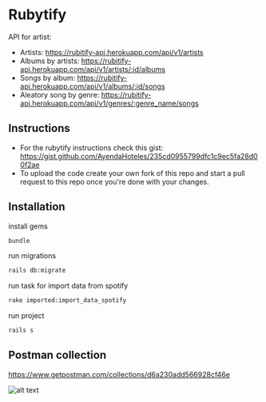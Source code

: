 # Rubytify
  API for artist:
  - Artists:
  https://rubitify-api.herokuapp.com/api/v1/artists
  - Albums by artists:
  https://rubitify-api.herokuapp.com/api/v1/artists/:id/albums
  - Songs by album:
  https://rubitify-api.herokuapp.com/api/v1/albums/:id/songs
  - Aleatory song by genre:
  https://rubitify-api.herokuapp.com/api/v1/genres/:genre_name/songs

## Instructions

- For the rubytify instructions check this gist: https://gist.github.com/AyendaHoteles/235cd0955799dfc1c9ec5fa28d00f2ae 
- To upload the code create your own fork of this repo and start a pull request to this repo once you're done with your changes.

## Installation
  install gems
```bash
bundle
```
  run migrations
```bash
rails db:migrate
```

  run task for import data from spotify 
```bash
rake imported:import_data_spotify
```
  run project 
```bash
rails s
```
## Postman collection
  https://www.getpostman.com/collections/d6a230add566928cf46e

 ![alt text](https://github.com/juanfer2/rubytify-ror/blob/master/screens/screen-rubityfy.png?raw=true)
